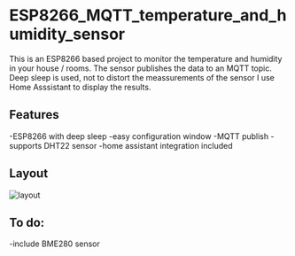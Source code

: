 # ESP8266_MQTT_temperature_and_humidity_sensor

This is an ESP8266 based project to monitor the temperature and humidity in your house / rooms. 
The sensor publishes the data to an MQTT topic. Deep sleep is used, not to distort the meassurements of the sensor I use Home Asssistant to display the results.

## Features
  -ESP8266 with deep sleep
  -easy configuration window
  -MQTT publish
  -supports DHT22 sensor
  -home assistant integration included
  
## Layout
![layout](https://github.com/Nanunan/ESP8266_MQTT_temperature_and_humidity_sensor/blob/master/Media/Layout_DHT22.png)
## To do:
  -include BME280 sensor
